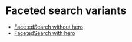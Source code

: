 # Faceted search variants

- [FacetedSearch without hero](/components/faceted-search/without-hero)
- [FacetedSearch with hero](/components/faceted-search/with-hero)
